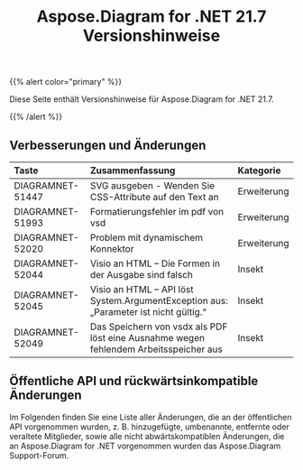 ﻿---
title: Aspose.Diagram for .NET 21.7 Versionshinweise
type: docs
weight: 6
url: /de/net/aspose-diagram-for-net-21-7-release-notes/
---
{{% alert color="primary" %}} 

Diese Seite enthält Versionshinweise für Aspose.Diagram for .NET 21.7.

{{% /alert %}} 
## **Verbesserungen und Änderungen**

|**Taste**|**Zusammenfassung**|**Kategorie**|
|:- |:- |:- |
|DIAGRAMNET-51447|SVG ausgeben - Wenden Sie CSS-Attribute auf den Text an|Erweiterung|
|DIAGRAMNET-51993|Formatierungsfehler im pdf von vsd|Erweiterung|
|DIAGRAMNET-52020|Problem mit dynamischem Konnektor|Erweiterung|
|DIAGRAMNET-52044|Visio an HTML – Die Formen in der Ausgabe sind falsch|Insekt|
|DIAGRAMNET-52045|Visio an HTML – API löst System.ArgumentException aus: „Parameter ist nicht gültig.“|Insekt|
|DIAGRAMNET-52049|Das Speichern von vsdx als PDF löst eine Ausnahme wegen fehlendem Arbeitsspeicher aus|Insekt|

## **Öffentliche API und rückwärtsinkompatible Änderungen**
Im Folgenden finden Sie eine Liste aller Änderungen, die an der öffentlichen API vorgenommen wurden, z. B. hinzugefügte, umbenannte, entfernte oder veraltete Mitglieder, sowie alle nicht abwärtskompatiblen Änderungen, die an Aspose.Diagram for .NET vorgenommen wurden das Aspose.Diagram Support-Forum.





